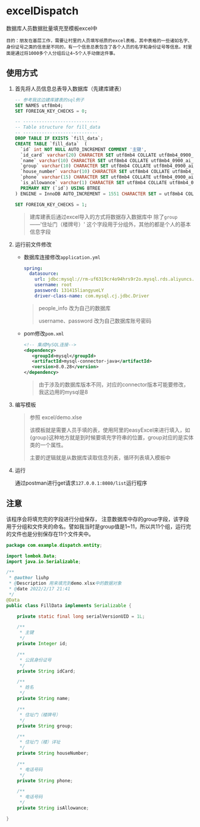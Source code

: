 # excelDispatch

数据库人员数据批量填充至模板excel中



`目的：朋友在基层工作，需要让村里的人员填写纸质的excel表格，其中表格的一些诸如名字、身份证号之类的信息是不同的，有一个信息总表包含了各个人员的名字和身份证号等信息。村里面是通过将1000多个人分组后让4~5个人手动做这件事。`



## 使用方式

1. 首先将人员信息总表导入数据库（先建库建表）

   ```sql
   -- 参考我这边建库建表的sql例子
   SET NAMES utf8mb4;
   SET FOREIGN_KEY_CHECKS = 0;
   
   -- ----------------------------
   -- Table structure for fill_data
   -- ----------------------------
   DROP TABLE IF EXISTS `fill_data`;
   CREATE TABLE `fill_data`  (
     `id` int NOT NULL AUTO_INCREMENT COMMENT '主键',
     `id_card` varchar(20) CHARACTER SET utf8mb4 COLLATE utf8mb4_0900_ai_ci NOT NULL COMMENT '公民身份证号',
     `name` varchar(10) CHARACTER SET utf8mb4 COLLATE utf8mb4_0900_ai_ci NULL DEFAULT NULL COMMENT '姓名',
     `group` varchar(10) CHARACTER SET utf8mb4 COLLATE utf8mb4_0900_ai_ci NULL DEFAULT NULL COMMENT '住址门（楼牌号）',
     `house_number` varchar(10) CHARACTER SET utf8mb4 COLLATE utf8mb4_0900_ai_ci NULL DEFAULT NULL COMMENT '住址门（楼）详址',
     `phone` varchar(15) CHARACTER SET utf8mb4 COLLATE utf8mb4_0900_ai_ci NULL DEFAULT NULL COMMENT '电话号码',
     `is_allowance` varchar(1) CHARACTER SET utf8mb4 COLLATE utf8mb4_0900_ai_ci NOT NULL DEFAULT '' COMMENT '是否享受过财政补助',
     PRIMARY KEY (`id`) USING BTREE
   ) ENGINE = InnoDB AUTO_INCREMENT = 1551 CHARACTER SET = utf8mb4 COLLATE = utf8mb4_0900_ai_ci ROW_FORMAT = Dynamic;
   
   SET FOREIGN_KEY_CHECKS = 1;
   ```

    > 建库建表后通过excel导入的方式将数据存入数据库中
    > 除了`group` ——'住址门（楼牌号）' 这个字段用于分组外，其他的都是个人的基本信息字段

2. 运行前文件修改 

   - 数据库连接修改`application.yml`

     ```yml
     spring:
       datasource:
         url: jdbc:mysql://rm-uf6319cr4o94hrs9r2o.mysql.rds.aliyuncs.com:3306/people_info?useSSL=false&useUnicode=true&characterEncoding=utf8&serverTimezone=GMT%2B8
         username: root
         password: 131415liangyueLY
         driver-class-name: com.mysql.cj.jdbc.Driver
     ```

     > people_info 改为自己的数据库
     >
     > username、password 改为自己数据库账号密码

   - pom修改`pom.xml`

     ```xml
     <!-- 集成MySQL连接-->
     <dependency>
     	<groupId>mysql</groupId>
     	<artifactId>mysql-connector-java</artifactId>
     	<version>8.0.28</version>
     </dependency>
     ```

     > 由于涉及的数据库版本不同，对应的connector版本可能要修改，我这边用的mysql是8

3. 编写模板

   > 参照 excel/demo.xlse
   >
   > 该模板就是需要人员手填的表，使用阿里的easyExcel来进行填入，如{group}这种地方就是到时候要填充字符串的位置，group对应的是实体类的一个属性。
   >
   > 主要的逻辑就是从数据库读取信息列表，循环列表填入模板中

4. 运行

   通过postman进行get请求`127.0.0.1:8080/list`运行程序



## 注意

该程序会将填充完的字段进行分组保存， 注意数据库中存的group字段，该字段用于分组和文件夹的命名。譬如我当时是group值是1~11，所以共11个组，运行完的文件也是分别保存在11个文件夹中。

```java
package com.example.dispatch.entity;

import lombok.Data;
import java.io.Serializable;

/**
 * @author liuhp
 * @Description 用来填充到demo.xlsx中的数据对象
 * @date 2022/2/17 21:41
 */
@Data
public class FillData implements Serializable {

    private static final long serialVersionUID = 1L;

    /**
     * 主键
     */
    private Integer id;

    /**
     * 公民身份证号
     */
    private String idCard;

    /**
     * 姓名
     */
    private String name;

    /**
     * 住址门（楼牌号）
     */
    private String group;

    /**
     * 住址门（楼）详址
     */
    private String houseNumber;

    /**
     * 电话号码
     */
    private String phone;

    /**
     * 电话号码
     */
    private String isAllowance;

}
```

